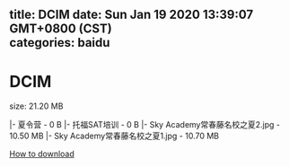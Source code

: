 
title: DCIM
date: Sun Jan 19 2020 13:39:07 GMT+0800 (CST)    
categories: baidu
---

# DCIM
size: 21.20 MB
 
 
|- 夏令营 - 0 B
|- 托福SAT培训 - 0 B
|- Sky Academy常春藤名校之夏2.jpg - 10.50 MB
|- Sky Academy常春藤名校之夏1.jpg - 10.70 MB

[How to download](https://bpcam.bemobtrk.com/go/2ceec3aa-1ca2-46d6-b9ff-aaa5c184517c?jno=5316)